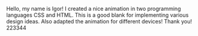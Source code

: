 Hello, my name is Igor!
I created a nice animation in two programming languages ​​CSS and HTML.
This is a good blank for implementing various design ideas.
Also adapted the animation for different devices!
Thank you!
223344
